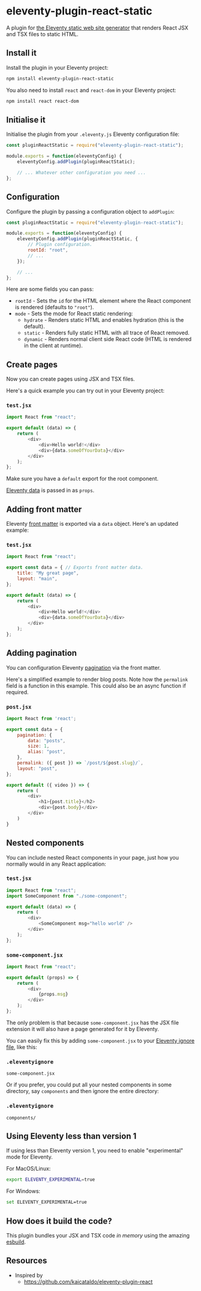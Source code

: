 # eleventy-plugin-react-static

A plugin for [the Eleventy static web site generator](https://www.11ty.dev/) that renders React JSX and TSX files to static HTML.

## Install it

Install the plugin in your Eleventy project:

```bash
npm install eleventy-plugin-react-static
```

You also need to install `react` and `react-dom` in your Eleventy project:

```bash
npm install react react-dom
```

## Initialise it

Initialise the plugin from your `.eleventy.js` Eleventy configuration file:

```javascript
const pluginReactStatic = require("eleventy-plugin-react-static");

module.exports = function(eleventyConfig) {
    eleventyConfig.addPlugin(pluginReactStatic);

    // ... Whatever other configuration you need ... 
};
```

## Configuration

Configure the plugin by passing a configuration object to `addPlugin`:

```javascript
const pluginReactStatic = require("eleventy-plugin-react-static");

module.exports = function(eleventyConfig) {
    eleventyConfig.addPlugin(pluginReactStatic, {
        // Plugin configuration.
        rootId: "root", 
        // ...
    });

    // ...
};
```

Here are some fields you can pass:
- `rootId` - Sets the `id` for the HTML element where the React component is rendered (defaults to `"root"`).
- `mode` - Sets the mode for React static rendering:
  - `hydrate` - Renders static HTML and enables hydration (this is the default).
  - `static` - Renders fully static HTML with all trace of React removed.
  - `dynamic` - Renders normal client side React code (HTML is rendered in the client at runtime).

## Create pages

Now you can create pages using JSX and TSX files.

Here's a quick example you can try out in your Eleventy project:

### `test.jsx`
```javascript
import React from "react";

export default (data) => {
    return (
        <div>
            <div>Hello world!</div>
            <div>{data.someOfYourData}</div>
        </div>
    );
};
```

Make sure you have a `default` export for the root component.

[Eleventy data](https://www.11ty.dev/docs/data/) is passed in as `props`.

## Adding front matter

Eleventy [front matter](https://www.11ty.dev/docs/data-frontmatter/) is exported via a `data` object. Here's an updated example:

### `test.jsx`
```javascript
import React from "react";

export const data = { // Exports front matter data.
    title: "My great page",
    layout: "main",
};

export default (data) => {
    return (
        <div>
            <div>Hello world!</div>
            <div>{data.someOfYourData}</div>
        </div>
    );
};
```

## Adding pagination

You can configuration Eleventy [pagination](https://www.11ty.dev/docs/pagination/) via the front matter.

Here's a simplified example to render blog posts. Note how the `permalink` field is a function in this example. This could also be an async function if required. 

### `post.jsx`
```javascript
import React from 'react';

export const data = {
    pagination: {
        data: "posts",
        size: 1,
        alias: "post",    
    },
    permalink: ({ post }) => `/post/${post.slug}/`,
    layout: "post",
};

export default ({ video }) => {
    return (
        <div>
            <h1>{post.title}</h2>
            <div>{post.body}</div>
        </div>
    )
}
```

## Nested components

You can include nested React components in your page, just how you normally would in any React application:

### `test.jsx`
```javascript
import React from "react";
import SomeComponent from "./some-component";

export default (data) => {
    return (
        <div>
            <SomeComponent msg="hello world" />
        </div>
    );
};
```

### `some-component.jsx`
```javascript
import React from "react";

export default (props) => {
    return (
        <div>
            {props.msg}
        </div>
    );
};
```
The only problem is that because `some-component.jsx` has the JSX file extension it will also have a page generated for it by Eleventy. 

You can easily fix this by adding `some-component.jsx` to your [Eleventy ignore file](https://www.11ty.dev/docs/ignores/), like this:

### `.eleventyignore`
```text
some-component.jsx
```

Or if you prefer, you could put all your nested components in some directory, say `components` and then ignore the entire directory:

### `.eleventyignore`
```text
components/
```

## Using Eleventy less than version 1

If using less than Eleventy version 1, you need to enable "experimental" mode for Eleventy.

For MacOS/Linux:

```bash
export ELEVENTY_EXPERIMENTAL=true
```

For Windows:

```bash
set ELEVENTY_EXPERIMENTAL=true
```

## How does it build the code?

This plugin bundles your JSX and TSX code *in memory* using the amazing [esbuild](https://esbuild.github.io/).

## Resources

- Inspired by
  - https://github.com/kaicataldo/eleventy-plugin-react